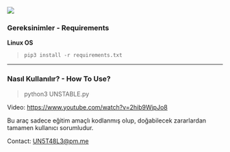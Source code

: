 ![](https://media-dominaria.cursecdn.com/avatars/thumbnails/133/367/320/160/636399538505025043.png)

### Gereksinimler - Requirements
**Linux OS**
>`pip3 install -r requirements.txt`


------------

### Nasıl Kullanılır? - How To Use?
>python3 UNSTABLE.py

Video: https://www.youtube.com/watch?v=2hib9WjpJo8


Bu araç sadece eğitim amaçlı kodlanmış olup, doğabilecek zararlardan tamamen kullanıcı sorumludur.


Contact: UN5T48L3@pm.me
